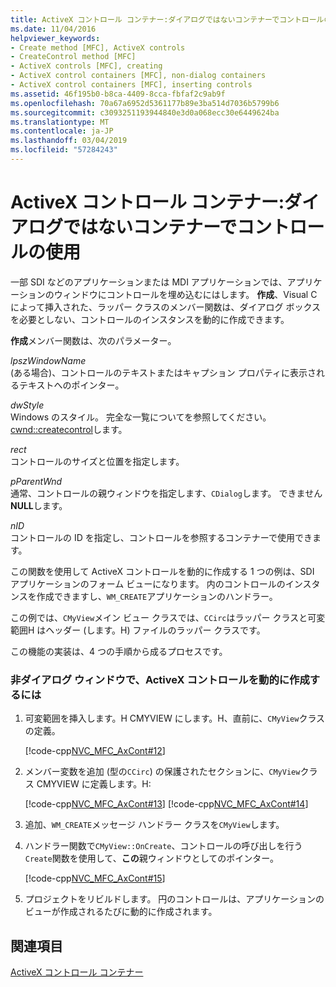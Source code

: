 ```yaml
---
title: ActiveX コントロール コンテナー:ダイアログではないコンテナーでコントロールの使用
ms.date: 11/04/2016
helpviewer_keywords:
- Create method [MFC], ActiveX controls
- CreateControl method [MFC]
- ActiveX controls [MFC], creating
- ActiveX control containers [MFC], non-dialog containers
- ActiveX control containers [MFC], inserting controls
ms.assetid: 46f195b0-b8ca-4409-8cca-fbfaf2c9ab9f
ms.openlocfilehash: 70a67a6952d5361177b89e3ba514d7036b5799b6
ms.sourcegitcommit: c3093251193944840e3d0a068ecc30e6449624ba
ms.translationtype: MT
ms.contentlocale: ja-JP
ms.lasthandoff: 03/04/2019
ms.locfileid: "57284243"
---
```

# <a name="activex-control-containers-using-controls-in-a-non-dialog-container"></a>ActiveX コントロール コンテナー:ダイアログではないコンテナーでコントロールの使用

一部 SDI などのアプリケーションまたは MDI アプリケーションでは、アプリケーションのウィンドウにコントロールを埋め込むにはします。 **作成**、Visual C によって挿入された、ラッパー クラスのメンバー関数は、ダイアログ ボックスを必要としない、コントロールのインスタンスを動的に作成できます。

**作成**メンバー関数は、次のパラメーター。

*lpszWindowName*<br/>
(ある場合)、コントロールのテキストまたはキャプション プロパティに表示されるテキストへのポインター。

*dwStyle*<br/>
Windows のスタイル。 完全な一覧についてを参照してください。 [cwnd::createcontrol](../mfc/reference/cwnd-class.md#createcontrol)します。

*rect*<br/>
コントロールのサイズと位置を指定します。

*pParentWnd*<br/>
通常、コントロールの親ウィンドウを指定します、`CDialog`します。 できません**NULL**します。

*nID*<br/>
コントロールの ID を指定し、コントロールを参照するコンテナーで使用できます。

この関数を使用して ActiveX コントロールを動的に作成する 1 つの例は、SDI アプリケーションのフォーム ビューになります。 内のコントロールのインスタンスを作成できますし、`WM_CREATE`アプリケーションのハンドラー。

この例では、`CMyView`メイン ビュー クラスでは、`CCirc`はラッパー クラスと可変範囲H はヘッダー (します。H) ファイルのラッパー クラスです。

この機能の実装は、4 つの手順から成るプロセスです。

### <a name="to-dynamically-create-an-activex-control-in-a-non-dialog-window"></a>非ダイアログ ウィンドウで、ActiveX コントロールを動的に作成するには

1. 可変範囲を挿入します。H CMYVIEW にします。H、直前に、`CMyView`クラスの定義。

   [!code-cpp[NVC_MFC_AxCont#12](../mfc/codesnippet/cpp/activex-control-containers-using-controls-in-a-non-dialog-container_1.h)]

1. メンバー変数を追加 (型の`CCirc`) の保護されたセクションに、`CMyView`クラス CMYVIEW に定義します。H:

   [!code-cpp[NVC_MFC_AxCont#13](../mfc/codesnippet/cpp/activex-control-containers-using-controls-in-a-non-dialog-container_2.h)]
    [!code-cpp[NVC_MFC_AxCont#14](../mfc/codesnippet/cpp/activex-control-containers-using-controls-in-a-non-dialog-container_3.h)]

1. 追加、`WM_CREATE`メッセージ ハンドラー クラスを`CMyView`します。

1. ハンドラー関数で`CMyView::OnCreate`、コントロールの呼び出しを行う`Create`関数を使用して、**この**親ウィンドウとしてのポインター。

   [!code-cpp[NVC_MFC_AxCont#15](../mfc/codesnippet/cpp/activex-control-containers-using-controls-in-a-non-dialog-container_4.cpp)]

1. プロジェクトをリビルドします。 円のコントロールは、アプリケーションのビューが作成されるたびに動的に作成されます。

## <a name="see-also"></a>関連項目

[ActiveX コントロール コンテナー](../mfc/activex-control-containers.md)
